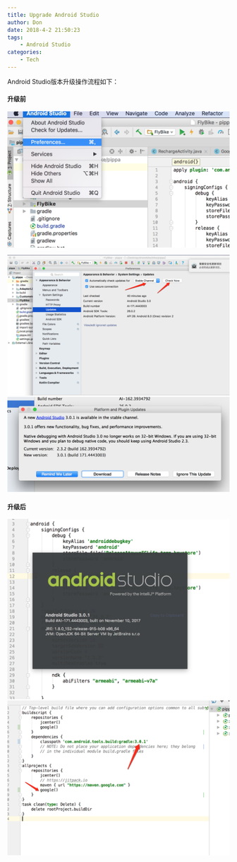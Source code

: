 ```yaml
---
title: Upgrade Android Studio
author: Don
date: 2018-4-2 21:50:23
tags:
    - Android Studio
categories:
    - Tech
---
```


Android Studio版本升级操作流程如下：

#### 升级前
![image1](/images/upgrade-as-1.png)

<!-- more -->

![image2](/images/upgrade-as-2.png)
![image3](/images/upgrade-as-3.png)

#### 升级后

![image4](/images/upgrade-as-4.png)
![image5](/images/upgrade-as-5.png)